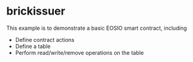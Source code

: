 # brickissuer

This example is to demonstrate a basic EOSIO smart contract, including

- Define contract actions
- Define a table
- Perform read/write/remove operations on the table
